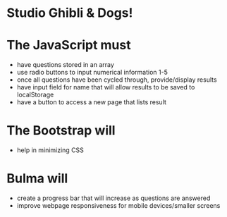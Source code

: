 # Studio Ghibli & Dogs!

# The JavaScript must
- have questions stored in an array
- use radio buttons to input numerical information 1-5
- once all questions have been cycled through, provide/display results
- have input field for name that will allow results to be saved to localStorage
- have a button to access a new page that lists result

# The Bootstrap will
- help in minimizing CSS

# Bulma will
- create a progress bar that will increase as questions are answered
- improve webpage responsiveness for mobile devices/smaller screens
